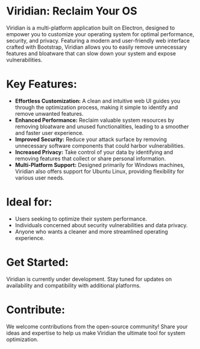 # Viridian: Reclaim Your OS

Viridian is a multi-platform application built on Electron, designed to empower you to customize your operating system for optimal performance, security, and privacy. Featuring a modern and user-friendly web interface crafted with Bootstrap, Viridian allows you to easily remove unnecessary features and bloatware that can slow down your system and expose vulnerabilities.

# Key Features:

- **Effortless Customization:** A clean and intuitive web UI guides you through the optimization process, making it simple to identify and remove unwanted features.
- **Enhanced Performance:** Reclaim valuable system resources by removing bloatware and unused functionalities, leading to a smoother and faster user experience.
- **Improved Security:** Reduce your attack surface by removing unnecessary software components that could harbor vulnerabilities.
- **Increased Privacy:** Take control of your data by identifying and removing features that collect or share personal information.
- **Multi-Platform Support:** Designed primarily for Windows machines, Viridian also offers support for Ubuntu Linux, providing flexibility for various user needs.

# Ideal for:

- Users seeking to optimize their system performance.
- Individuals concerned about security vulnerabilities and data privacy.
- Anyone who wants a cleaner and more streamlined operating experience.

# Get Started:

Viridian is currently under development. Stay tuned for updates on availability and compatibility with additional platforms.

# Contribute:

We welcome contributions from the open-source community! Share your ideas and expertise to help us make Viridian the ultimate tool for system optimization.
